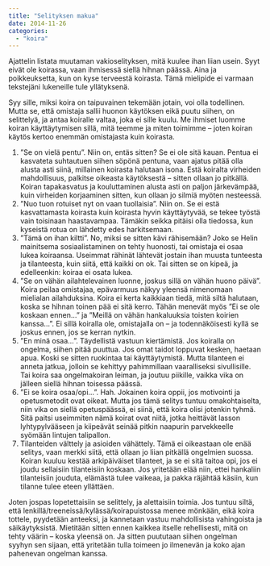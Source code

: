 ```yaml
---
title: "Selityksen makua"
date: 2014-11-26
categories: 
  - "koira"
---
```


Ajattelin listata muutaman vakioselityksen, mitä kuulee ihan liian usein. Syyt eivät ole koirassa, vaan ihmisessä siellä hihnan päässä. Aina ja poikkeuksetta, kun on kyse terveestä koirasta. Tämä mielipide ei varmaan tekstejäni lukeneille tule yllätyksenä.

<!--more-->

Syy sille, miksi koira on taipuvainen tekemään jotain, voi olla todellinen. Mutta se, että omistaja sallii huonon käytöksen eikä puutu siihen, on selittelyä, ja antaa koiralle valtaa, joka ei sille kuulu. Me ihmiset luomme koiran käyttäytymisen sillä, mitä teemme ja miten toimimme – joten koiran käytös kertoo enemmän omistajasta kuin koirasta.

1. ”Se on vielä pentu”. Niin on, entäs sitten? Se ei ole sitä kauan. Pentua ei kasvateta suhtautuen siihen söpönä pentuna, vaan ajatus pitää olla alusta asti siinä, millainen koirasta halutaan isona. Estä koiralta virheiden mahdollisuus, palkitse oikeasta käytöksestä – sitten ollaan jo pitkällä. Koiran tapakasvatus ja kouluttaminen alusta asti on paljon järkevämpää, kuin virheiden korjaaminen sitten, kun ollaan jo silmiä myöten nesteessä.
2. ”Nuo tuon rotuiset nyt on vaan tuollaisia”. Niin on. Se ei estä kasvattamasta koirasta kuin koirasta hyvin käyttäytyvää, se tekee työstä vain toisinaan haastavampaa. Tämäkin seikka pitäisi olla tiedossa, kun kyseistä rotua on lähdetty edes harkitsemaan.
3. ”Tämä on ihan kiltti”. No, miksi se sitten kävi rähisemään? Joko se Helin mainitsema sosiaalistaminen on tehty huonosti, tai omistaja ei osaa lukea koiraansa. Useimmat rähinät lähtevät jostain ihan muusta tunteesta ja tilanteesta, kuin siitä, että kaikki on ok. Tai sitten se on kipeä, ja edelleenkin: koiraa ei osata lukea.
4. ”Se on vähän ailahtelevainen luonne, joskus sillä on vähän huono päivä”. Koira peilaa omistajaa, epävarmuus näkyy yleensä nimenomaan mielialan ailahduksina. Koira ei kerta kaikkiaan tiedä, mitä siltä halutaan, koska se hihnan toinen pää ei sitä kerro. Tähän menevät myös ”Ei se ole koskaan ennen…” ja ”Meillä on vähän hankaluuksia toisten koirien kanssa…”. Ei sillä koiralla ole, omistajalla on – ja todennäköisesti kyllä se joskus ennen, jos se kerran nytkin.
5. ”En minä osaa…”. Täydellistä vastuun kiertämistä. Jos koiralla on ongelma, siihen pitää puuttua. Jos omat taidot loppuvat kesken, haetaan apua. Koski se sitten ruokintaa tai käyttäytymistä. Mutta tilanteen ei anneta jatkua, jolloin se kehittyy pahimmillaan vaaralliseksi sivullisille. Tai koira saa ongelmakoiran leiman, ja joutuu piikille, vaikka vika on jälleen siellä hihnan toisessa päässä.
6. ”Ei se koira osaa/opi…”. Hah. Jokainen koira oppii, jos motivointi ja opetusmetodit ovat oikeat. Mutta jos tämä selitys tuntuu omakohtaiselta, niin vika on siellä opetuspäässä, ei siinä, että koira olisi jotenkin tyhmä. Sitä paitsi useimmiten nämä koirat ovat niitä, jotka heittävät lasson lyhtypylvääseen ja kiipeävät seinää pitkin naapurin parvekkeelle syömään lintujen talipallon.
7. Tilanteiden välttely ja asioiden vähättely. Tämä ei oikeastaan ole enää selitys, vaan merkki siitä, että ollaan jo liian pitkällä ongelmien suossa. Koiran kuuluu kestää arkipäiväiset tilanteet, ja se ei sitä taitoa opi, jos ei joudu sellaisiin tilanteisiin koskaan. Jos yritetään elää niin, ettei hankaliin tilanteisiin jouduta, elämästä tulee vaikeaa, ja pakka räjähtää käsiin, kun tilanne tulee eteen yllättäen.

Joten jospas lopetettaisiin se selittely, ja alettaisiin toimia. Jos tuntuu siltä, että lenkillä/treeneissä/kylässä/koirapuistossa menee mönkään, eikä koira tottele, pyydetään anteeksi, ja kannetaan vastuu mahdollisista vahingoista ja säikäytyksistä. Mietitään sitten ennen kaikkea itselle rehellisesti, mitä on tehty väärin – koska yleensä on. Ja sitten puututaan siihen ongelman syyhyn sen sijaan, että yritetään tulla toimeen jo ilmenevän ja koko ajan pahenevan ongelman kanssa.
